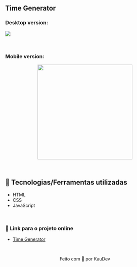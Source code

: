 ## Time Generator

### Desktop version:
<img src="https://user-images.githubusercontent.com/100402549/160224261-d0c3c643-40b0-4d38-bf6c-1bb3e4546e21.png" align="center" />

&nbsp;

### Mobile version:
<p align="center">
<img src="https://user-images.githubusercontent.com/100402549/160224263-6f0c667e-0104-47e6-8928-e27d1cc9d66a.png" width="300px" align="center" />
</p>

&nbsp;

## 💜 Tecnologias/Ferramentas utilizadas

* HTML
* CSS
* JavaScript

&nbsp;

### 💜 Link para o projeto online
* [Time Generator](https://kauanidev.github.io/time-generator/)

&nbsp;

<p align="center">Feito com 💜 por KauDev</p>
